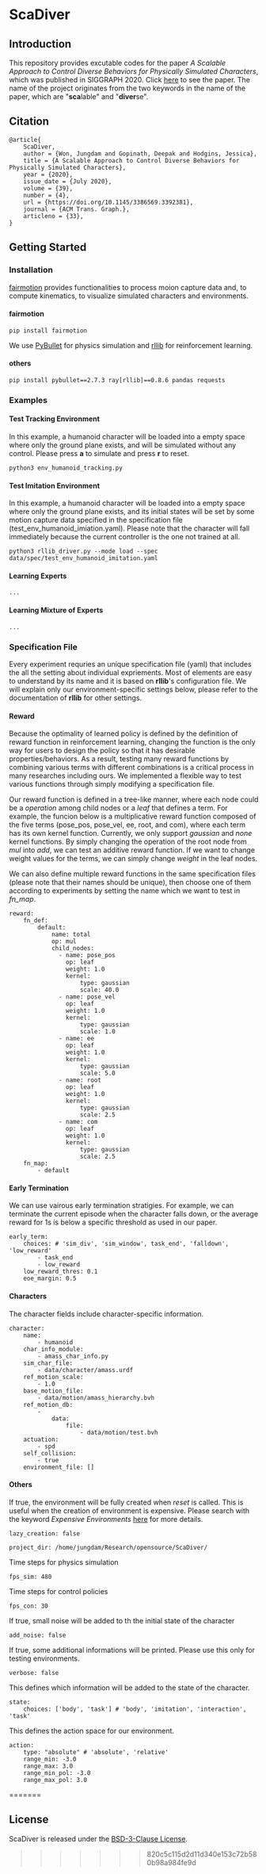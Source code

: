 # ScaDiver

## Introduction
This repository provides excutable codes for the paper *A Scalable Approach to Control Diverse Behaviors for Physically Simulated Characters*, which was published in SIGGRAPH 2020. Click [here](https://research.fb.com/publications/a-scalable-approach-to-control-diverse-behaviors-for-physically-simulated-characters/) to see the paper. The name of the project originates from the two keywords in the name of the paper, which are "**sca**lable" and "**diver**se".

## Citation
```
@article{
    ScaDiver,
    author = {Won, Jungdam and Gopinath, Deepak and Hodgins, Jessica},
    title = {A Scalable Approach to Control Diverse Behaviors for Physically Simulated Characters},
    year = {2020},
    issue_date = {July 2020},
    volume = {39},
    number = {4},
    url = {https://doi.org/10.1145/3386569.3392381},
    journal = {ACM Trans. Graph.},
    articleno = {33},
}
```

## Getting Started

### Installation

[fairmotion](https://github.com/fairinternal/fairmotion) provides functionalities to process moion capture data and, to compute kinematics, to visualize simulated characters and environments.

#### fairmotion
```
pip install fairmotion
```

We use [PyBullet](https://pybullet.org/wordpress/) for physics simulation and [rllib](https://docs.ray.io/en/latest/rllib.html) for reinforcement learning. 

#### others
```
pip install pybullet==2.7.3 ray[rllib]==0.8.6 pandas requests
```

### Examples

#### Test Tracking Environment

In this example, a humanoid character will be loaded into a empty space where only the ground plane exists, and will be simulated without any control. Please press **a** to simulate and press **r** to reset.

```
python3 env_humanoid_tracking.py
```

#### Test Imitation Environment

In this example, a humanoid character will be loaded into a empty space where only the ground plane exists, and its initial states will be set by some motion capture data specified in the specification file (test_env_humanoid_imiation.yaml). Please note that the character will fall immediately because the current controller is the one not trained at all.

```
python3 rllib_driver.py --mode load --spec data/spec/test_env_humanoid_imitation.yaml
```

#### Learning Experts
```
...
```

#### Learning Mixture of Experts
```
...
```

### Specification File

Every experiment requries an unique specification file (yaml) that includes the all the setting about individual expriements. Most of elements are easy to understand by its name and it is based on **rllib**'s configuration file. We will explain only our environment-specific settings below, please refer to the documentation of **rllib** for other settings.

#### Reward

Because the optimality of learned policy is defined by the definition of reward function in reinforcement learning, changing the function is the only way for users to design the policy so that it has desirable properties/behaviors. As a result, testing many reward functions by combining various terms with different combinations is a critical process in many researches including ours. We implemented a flexible way to test various functions through simply modifying a specification file.

Our reward function is defined in a tree-like manner, where each node could be a *operation* among child nodes or a *leaf* that defines a term. For example, the funcion below is a multiplicative reward function composed of the five terms (pose_pos, pose_vel, ee, root, and com), where each term has its own kernel function. Currently, we only support *gaussian* and *none* kernel functions. By simply changing the operation of the root node from *mul* into *add*, we can test an additive reward function. If we want to change weight values for the terms, we can simply change *weight* in the leaf nodes.

We can also define multiple reward functions in the same specification files (please note that their names should be unique), then choose one of them according to experiments by setting the name which we want to test in *fn_map*.

```
reward: 
    fn_def:
        default:
            name: total
            op: mul
            child_nodes:
              - name: pose_pos
                op: leaf
                weight: 1.0
                kernel: 
                    type: gaussian
                    scale: 40.0
              - name: pose_vel
                op: leaf
                weight: 1.0
                kernel: 
                    type: gaussian
                    scale: 1.0
              - name: ee
                op: leaf
                weight: 1.0
                kernel: 
                    type: gaussian
                    scale: 5.0
              - name: root
                op: leaf
                weight: 1.0
                kernel: 
                    type: gaussian
                    scale: 2.5
              - name: com
                op: leaf
                weight: 1.0
                kernel: 
                    type: gaussian
                    scale: 2.5
    fn_map:
        - default
```

#### Early Termination

We can use vairous early termination stratigies. For example, we can terminate the current episode when the character falls down, or the average reward for 1s is below a specific threshold as used in our paper. 

```
early_term:
    choices: # 'sim_div', 'sim_window', task_end', 'falldown', 'low_reward'
        - task_end
        - low_reward
    low_reward_thres: 0.1
    eoe_margin: 0.5
```

#### Characters

The character fields include character-specific information. 

```
character:
    name:
        - humanoid
    char_info_module:
        - amass_char_info.py
    sim_char_file:
        - data/character/amass.urdf
    ref_motion_scale:
        - 1.0
    base_motion_file:
        - data/motion/amass_hierarchy.bvh
    ref_motion_db:
        -
            data:
                file:
                    - data/motion/test.bvh
    actuation: 
        - spd
    self_collision: 
        - true
    environment_file: []
```

#### Others

If true, the environment will be fully created when *reset* is called. This is useful when the creation of environment is expensive. Please search with the keyword *Expensive Environments* [here](https://docs.ray.io/en/latest/rllib-env.html#:~:text=Expensive%20Environments,-Some%20environments%20may&text=RLlib%20will%20create%20num_workers%20%2B%201,until%20reset()%20is%20called.) for more details.

```
lazy_creation: false
```

```
project_dir: /home/jungdam/Research/opensource/ScaDiver/
```

Time steps for physics simulation

```
fps_sim: 480
```

Time steps for control policies

```
fps_con: 30
```

If true, small noise will be added to th the initial state of the character
```
add_noise: false
```

If true, some additional informations will be printed. Please use this only for testing environments.

```
verbose: false
```

This defines which information will be added to the state of the character.

```
state:
    choices: ['body', 'task'] # 'body', 'imitation', 'interaction', 'task'
```

This defines the action space for our environment.

```
action:
    type: "absolute" # 'absolute', 'relative'
    range_min: -3.0
    range_max: 3.0
    range_min_pol: -3.0
    range_max_pol: 3.0
```
=======
## License

ScaDiver is released under the [BSD-3-Clause License](https://github.com/fairinternal/ScaDiver/blob/master/LICENSE).
>>>>>>> 820c5c115d2d11d340e153c72b580b98a984fe9d
